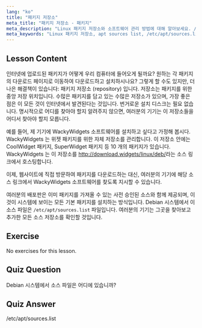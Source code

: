 ```yaml
---
lang: "ko"
title: "패키지 저장소"
meta_title: "패키지 저장소 - 패키지"
meta_description: "Linux 패키지 저장소와 소프트웨어 관리 방법에 대해 알아보세요. /etc/apt/sources.list와 같은 패키지 소스를 찾고 추가하여 쉽게 설치하는 방법을 알아보세요."
meta_keywords: "Linux 패키지 저장소, apt sources list, /etc/apt/sources.list, Linux 패키지, Linux 초보자, Linux 튜토리얼, 패키지 관리"
---
```


## Lesson Content

인터넷에 업로드된 패키지가 어떻게 우리 컴퓨터에 들어오게 될까요? 원하는 각 패키지의 다운로드 페이지로 이동하여 다운로드하고 설치하시나요? 그렇게 할 수도 있지만, 더 나은 해결책이 있습니다: 패키지 저장소 (repository) 입니다. 저장소는 패키지를 위한 중앙 저장 위치입니다. 수많은 패키지를 담고 있는 수많은 저장소가 있으며, 가장 좋은 점은 이 모든 것이 인터넷에서 발견된다는 것입니다. 번거로운 설치 디스크는 필요 없습니다. 명시적으로 어디를 찾아야 할지 알려주지 않으면, 여러분의 기기는 이 저장소들을 어디서 찾아야 할지 모릅니다.

예를 들어, 제 기기에 WackyWidgets 소프트웨어를 설치하고 싶다고 가정해 봅시다. WackyWidgets 는 위젯 패키지를 위한 자체 저장소를 관리합니다. 이 저장소 안에는 CoolWidget 패키지, SuperWidget 패키지 등 10 개의 패키지가 있습니다. WackyWidgets 는 이 저장소를 <http://download.widgets/linux/deb/>라는 소스 링크에서 호스팅합니다.

이제, 웹사이트에 직접 방문하여 패키지를 다운로드하는 대신, 여러분의 기기에 해당 소스 링크에서 WackyWidgets 소프트웨어를 찾도록 지시할 수 있습니다.

여러분의 배포판은 이미 패키지를 가져올 수 있는 사전 승인된 소스와 함께 제공되며, 이것이 시스템에 보이는 모든 기본 패키지를 설치하는 방식입니다. Debian 시스템에서 이 소스 파일은 `/etc/apt/sources.list` 파일입니다. 여러분의 기기는 그곳을 찾아보고 추가한 모든 소스 저장소를 확인할 것입니다.

## Exercise

No exercises for this lesson.

## Quiz Question

Debian 시스템에서 소스 파일은 어디에 있습니까?

## Quiz Answer

/etc/apt/sources.list
